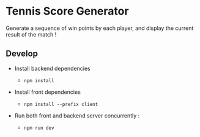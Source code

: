 # Tennis Score Generator

Generate a sequence of win points by each player, and display the current result of the match !

## Develop

- Install backend dependencies
  - `npm install`
 
- Install front dependencies
  - `npm install --prefix client`
 
- Run both front and backend server concurrently :
  - `npm run dev`
 
